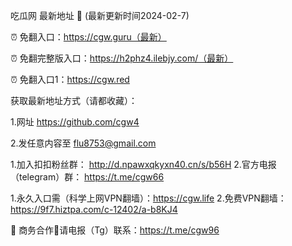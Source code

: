 吃瓜网 最新地址 👋 (最新更新时间2024-02-7)

⏰ 免翻入口：https://cgw.guru（最新）

⏰ 免翻完整版入口：https://h2phz4.ilebjy.com/（最新）

⏰ 免翻入口1：https://cgw.red

获取最新地址方式（请都收藏）：

1.网址 https://github.com/cgw4

2.发任意内容至 flu8753@gmail.com

1.加入扣扣粉丝群： http://d.npawxqkyxn40.cn/s/b56H
2.官方电报（telegram）群： https://t.me/cgw66

1.永久入口需（科学上网VPN翻墙）：https://cgw.life
2.免费VPN翻墙： https://9f7.hiztpa.com/c-12402/a-b8KJ4

🤝 商务合作🤝请电报（Tg）联系：https://t.me/cgw96
